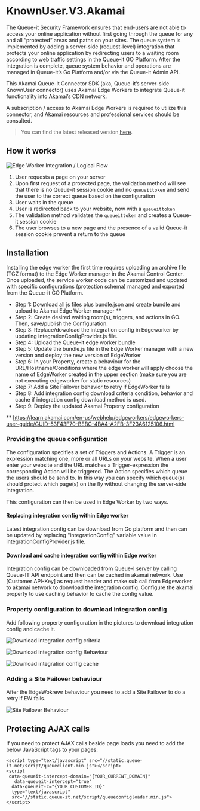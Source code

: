 # KnownUser.V3.Akamai
The Queue-it Security Framework ensures that end-users are not able to access your online application without first going through the queue for any and all “protected” areas and paths on your sites. The queue system is implemented by adding a server-side (request-level) integration that protects your online application by redirecting users to a waiting room according to web traffic settings in the Queue-it GO Platform. After the integration is complete, queue system behavior and operations are managed in Queue-it’s Go Platform and/or via the Queue-it Admin API.

This Akamai Queue-it Connector SDK (aka, Queue-it’s server-side KnownUser connector) uses Akamai Edge Workers to integrate Queue-it functionality into Akamai’s CDN network. 

A subscription / access to Akamai Edge Workers is required to utilize this connector, and Akamai resources and professional services should be consulted.

>You can find the latest released version [here](https://github.com/queueit/KnownUser.V3.Akamai/releases/latest).

## How it works
![Edge Worker Integration / Logical Flow](https://github.com/queueit/KnownUser.V3.Akamai/blob/main/akamai_edge_worker_diagram_v0.2.png)

 1. User requests a page on your server
 2. Upon first request of a protected page, the validation method will see that there is no Queue-it session cookie and no `queueittoken` and send the user to the correct queue based on the configuration
 3. User waits in the queue
 4. User is redirected back to your website, now with a `queueittoken`
 5. The validation method validates the `queueittoken` and creates a Queue-it session cookie
 6. The user browses to a new page and the presence of a valid Queue-it session cookie prevent a return to the queue

## Installation
Installing the edge worker the first time requires uploading an archive file (TGZ format) to the Edge Worker manager in the Akamai Control Center. Once uploaded, the service worker code can be customized and updated with specific configurations (protection schema) managed and exported from the Queue-it GO Platform. 
 - Step 1: Download all js files plus bundle.json and create bundle and upload to Akamai Edge Worker manager **
 - Step 2: Create desired waiting room(s), triggers, and actions in GO. Then, save/publish the Configuration. 
 - Step 3: Replace/dowoload the integration config in Edgeworker by updating integrationConfigProvider.js file.			
 - Step 4: Upload the Queue-it edge worker bundle
 - Step 5: Update the bundle.js file in the Edge Worker manager with a new version and deploy the new version of EdgeWorker
 - Step 6: In your Property, create a behaviour for the URL/Hostname/Conditions where the edge worker will apply choose the name of EdgeWorker created in the upper section (make sure you are not executing edgeworker for static resources)
 - Step 7: Add a Site Failover behavior to retry if EdgeWorker fails
 - Step 8: Add integration config download criteria condition, behavior and cache if integration config download method is used.
 - Step 9: Deploy the updated Akamai Property configuration

** https://learn.akamai.com/en-us/webhelp/edgeworkers/edgeworkers-user-guide/GUID-53F43F70-BEBC-4BA4-A2FB-3F23A6125106.html 

### Providing the queue configuration
The configuration specifies a set of Triggers and Actions. A Trigger is an expression matching one, more or all URLs on your website. 
When a user enter your website and the URL matches a Trigger-expression the corresponding Action will be triggered. 
The Action specifies which queue the users should be send to. 
In this way you can specify which queue(s) should protect which page(s) on the fly without changing the server-side integration.

This configuration can then be used in Edge Worker by two ways.
  
#### Replacing integration config within Edge worker
Latest integration config can be download from Go platform and then can be updated by replacing "integrationConfig" variable value in integrationConfigProvider.js file.

#### Download and cache integration config within Edge worker
Integration config can be downloaded from Queue-I server by calling Queue-IT API endpoint and then can be cached in akamai network. Use [Customer API-Key] as request header and make sub call from Edgeworker to akamai network to donwload the integration config. Configure the akamai property to use caching behavior to cache the config value. 

### Property configuration to download integration config
Add following property configuration in the pictures to download integration config and cache it.

![Download integration config criteria](https://github.com/queueit/KnownUser.V3.Akamai/blob/main/integrationConfigDonloadCriteria.PNG)

![Download integration config Behaviour](https://github.com/queueit/KnownUser.V3.Akamai/blob/main/integrationConfigDonloadBehavior.PNG)

![Download integration config cache](https://github.com/queueit/KnownUser.V3.Akamai/blob/main/integrationConfigCache.PNG)

### Adding a Site Failover behaviour
After the EdgeWokrewr behaviour you need to add a Site Failover to do a retry if EW fails.

![Site Failover Behaviour](https://github.com/queueit/KnownUser.V3.Akamai/blob/main/failover.PNG)

## Protecting AJAX calls
If you need to protect AJAX calls beside page loads you need to add the below JavaScript tags to your pages:
```
<script type="text/javascript" src="//static.queue-it.net/script/queueclient.min.js"></script>
<script
 data-queueit-intercept-domain="{YOUR_CURRENT_DOMAIN}"
   data-queueit-intercept="true"
  data-queueit-c="{YOUR_CUSTOMER_ID}"
  type="text/javascript"
  src="//static.queue-it.net/script/queueconfigloader.min.js">
</script>
```
